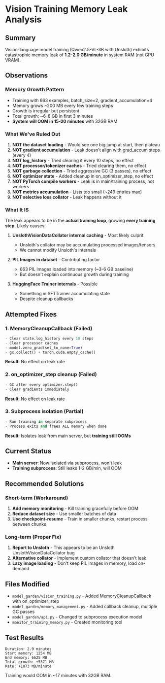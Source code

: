 # Vision Training Memory Leak Analysis

## Summary
Vision-language model training (Qwen2.5-VL-3B with Unsloth) exhibits catastrophic memory leak of **1.2-2.0 GB/minute** in system RAM (not GPU VRAM).

## Observations

### Memory Growth Pattern
- Training with 663 examples, batch_size=2, gradient_accumulation=4
- Memory grows ~200 MB every few training steps
- Growth is irregular but persistent
- Total growth: ~6-8 GB in first 3 minutes
- **System will OOM in 15-20 minutes** with 32GB RAM

### What We've Ruled Out

1. **NOT the dataset loading** - Would see one big jump at start, then plateau
2. **NOT gradient accumulation** - Leak doesn't align with grad_accum steps (every 4)
3. **NOT log_history** - Tried clearing it every 10 steps, no effect
4. **NOT processor/tokenizer caches** - Tried clearing them, no effect  
5. **NOT garbage collection** - Tried aggressive GC (3 passes), no effect
6. **NOT optimizer state** - Added cleanup in on_optimizer_step, no effect
7. **NOT PyTorch compile workers** - Leak is in main/training process, not workers
8. **NOT metrics accumulation** - Lists too small (~249 entries max)
9. **NOT selective loss collator** - Leak happens without it

### What It IS

The leak appears to be in the **actual training loop**, growing **every training step**. Likely causes:

1. **UnslothVisionDataCollator internal caching** - Most likely culprit
   - Unsloth's collator may be accumulating processed images/tensors
   - We cannot modify Unsloth's internals
   
2. **PIL Images in dataset** - Contributing factor
   - 663 PIL Images loaded into memory (~3-6 GB baseline)
   - But doesn't explain continuous growth during training
   
3. **HuggingFace Trainer internals** - Possible
   - Something in SFTTrainer accumulating state
   - Despite cleanup callbacks

## Attempted Fixes

### 1. MemoryCleanupCallback (Failed)
```python
- Clear state.log_history every 10 steps
- Clear processor caches
- model.zero_grad(set_to_none=True)
- gc.collect() + torch.cuda.empty_cache()
```
**Result**: No effect on leak rate

### 2. on_optimizer_step cleanup (Failed)
```python
- GC after every optimizer.step()
- Clear gradients immediately
```
**Result**: No effect on leak rate

### 3. Subprocess isolation (Partial)
```python
- Run training in separate subprocess
- Process exits and frees ALL memory when done
```
**Result**: Isolates leak from main server, but **training still OOMs**

## Current Status

- **Main server**: Now isolated via subprocess, won't leak
- **Training subprocess**: Still leaks 1-2 GB/min, will OOM

## Recommended Solutions

### Short-term (Workaround)
1. **Add memory monitoring** - Kill training gracefully before OOM
2. **Reduce dataset size** - Use smaller batches of data
3. **Use checkpoint-resume** - Train in smaller chunks, restart process between chunks

### Long-term (Proper Fix)
1. **Report to Unsloth** - This appears to be an Unsloth UnslothVisionDataCollator bug
2. **Alternative collator** - Implement custom collator that doesn't leak
3. **Lazy image loading** - Don't keep PIL Images in memory, load on-demand

## Files Modified

- `model_garden/vision_training.py` - Added MemoryCleanupCallback with on_optimizer_step
- `model_garden/memory_management.py` - Added callback cleanup, multiple GC passes
- `model_garden/api.py` - Changed to subprocess execution model
- `monitor_training_memory.py` - Created monitoring tool

## Test Results

```
Duration: 2.9 minutes
Start memory: 1254 MB
End memory: 6625 MB  
Total growth: +5371 MB
Rate: +1873 MB/minute
```

Training would OOM in ~17 minutes with 32GB RAM.

